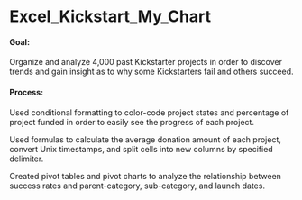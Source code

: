 # Excel_Kickstart_My_Chart

#### Goal:

Organize and analyze 4,000 past Kickstarter projects in order to discover trends and gain insight as to why some Kickstarters fail and others succeed.


#### Process:

Used conditional formatting to color-code project states and percentage of project funded in order to easily see the progress of each project. 

Used formulas to calculate the average donation amount of each project, convert Unix timestamps, and split cells into new columns by specified delimiter.

Created pivot tables and pivot charts to analyze the relationship between success rates and parent-category, sub-category, and launch dates.
